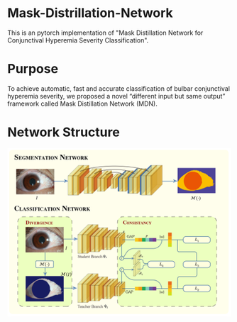 # Mask-Distrillation-Network
This is an pytorch implementation of "Mask Distillation Network for Conjunctival Hyperemia Severity Classification".

# Purpose
To achieve automatic, fast and accurate classification of bulbar conjunctival hyperemia severity, we proposed a novel “different input but same output” framework called Mask Distillation Network (MDN). 

# Network Structure
![image](./architecture.png)
